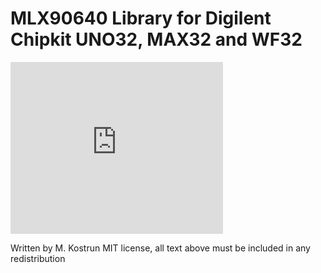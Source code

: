 #  MLX90640 Library for Digilent Chipkit UNO32, MAX32 and WF32

<iframe width="340" height="275" src="https://www.youtube.com/embed/YUhuSzEcOfA" frameborder="0" allow="autoplay; encrypted-media" allowfullscreen></iframe>

Written by M. Kostrun
MIT license, all text above must be included in any redistribution

